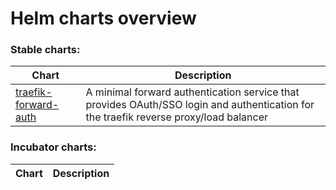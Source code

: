 # Helm charts overview
### Stable charts:
| Chart | Description |
| ----- | ----------- |
| [traefik-forward-auth](stable/traefik-forward-auth) | A minimal forward authentication service that provides OAuth/SSO login and authentication for the traefik reverse proxy/load balancer |
### Incubator charts:
| Chart | Description |
| ----- | ----------- |
